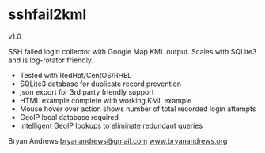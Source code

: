 sshfail2kml
===========

v1.0

SSH failed login collector with Google Map KML output. Scales with SQLite3 and is log-rotator friendly.

* Tested with RedHat/CentOS/RHEL
* SQLite3 database for duplicate record prevention
* json export for 3rd party friendly support
* HTML example complete with working KML example
* Mouse hover over action shows number of total recorded login attempts
* GeoIP local database required
* Intelligent GeoIP lookups to eliminate redundant queries

Bryan Andrews
bryanandrews@gmail.com
www.bryanandrews.org

